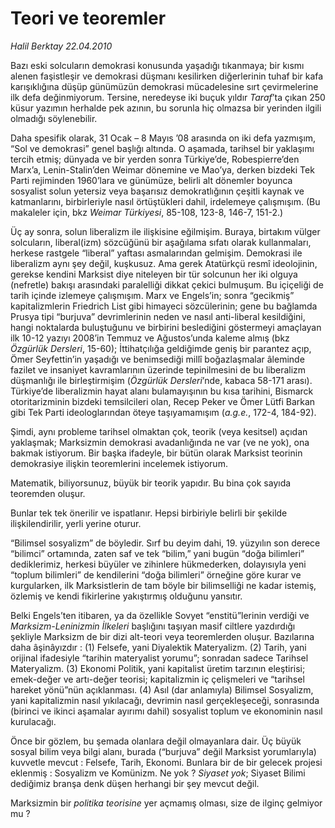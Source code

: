 # Teori ve teoremler

*Halil Berktay 22.04.2010*

<div class="yazi"><p>Bazı eski solcuların demokrasi konusunda yaşadığı tıkanmaya; bir kısmı alenen faşistleşir ve demokrasi düşmanı kesilirken diğerlerinin tuhaf bir kafa karışıklığına düşüp günümüzün demokrasi mücadelesine sırt çevirmelerine ilk defa değinmiyorum. Tersine, neredeyse iki buçuk yıldır <i>Taraf</i>’ta çıkan 250 küsur yazımın herhalde pek azının, bu sorunla hiç olmazsa bir yerinden ilgili olmadığı söylenebilir. </p>
<p>Daha spesifik olarak, 31 Ocak – 8 Mayıs ’08 arasında on iki defa yazmışım, “Sol ve demokrasi” genel başlığı altında. O aşamada, tarihsel bir yaklaşımı tercih etmiş; dünyada ve bir yerden sonra Türkiye’de, Robespierre’den Marx’a, Lenin-Stalin’den Weimar dönemine ve Mao’ya, derken bizdeki Tek Parti rejiminden 1960’lara ve günümüze, belirli alt dönemler boyunca sosyalist solun yetersiz veya başarısız demokratlığının çeşitli kaynak ve katmanlarını, birbirleriyle nasıl örtüştükleri dahil, irdelemeye çalışmışım. (Bu makaleler için, bkz <i>Weimar Türkiyesi</i>, 85-108, 123-8, 146-7, 151-2.)</p>
<p>Üç ay sonra, solun liberalizm ile ilişkisine eğilmişim. Buraya, birtakım vülger solcuların, liberal(izm) sözcüğünü bir aşağılama sıfatı olarak kullanmaları, herkese rastgele “liberal” yaftası asmalarından gelmişim. Demokrasi ile liberalizm aynı şey değil, kuşkusuz. Ama gerek Atatürkçü resmî ideolojinin, gerekse kendini Marksist diye niteleyen bir tür solcunun her iki olguya (nefretle) bakışı arasındaki paralelliği dikkat çekici bulmuşum. Bu içiçeliği de tarih içinde izlemeye çalışmışım. Marx ve Engels’in; sonra “gecikmiş” kapitalizmlerin Friedrich List gibi himayeci sözcülerinin; gene bu bağlamda Prusya tipi “burjuva” devrimlerinin neden ve nasıl anti-liberal kesildiğini, hangi noktalarda buluştuğunu ve birbirini beslediğini göstermeyi amaçlayan ilk 10-12 yazıyı 2008’in Temmuz ve Ağustos’unda kaleme almış (bkz <i>Özgürlük Dersleri</i>, 15-60); İttihatçılığa geldiğimde geniş bir parantez açıp, Ömer Seyfettin’in yaşadığı ve benimsediği millî boğazlaşmalar âleminde fazilet ve insaniyet kavramlarının üzerinde tepinilmesini de bu liberalizm düşmanlığı ile birleştirmişim (<i>Özgürlük Dersleri</i>’nde, kabaca 58-171 arası). Türkiye’de liberalizmin hayat alanı bulamayışının bu kısa tarihini, Bismarck otoritarizminin bizdeki temsilcileri olan, Recep Peker ve Ömer Lütfi Barkan gibi Tek Parti ideologlarından öteye taşıyamamışım (<i>a.g.e.</i>, 172-4, 184-92).</p>
<p>Şimdi, aynı probleme tarihsel olmaktan çok, teorik (veya kesitsel) açıdan yaklaşmak; Marksizmin demokrasi avadanlığında ne var (ve ne yok), ona bakmak istiyorum. Bir başka ifadeyle, bir bütün olarak Marksist teorinin demokrasiye ilişkin teoremlerini incelemek istiyorum. </p>
<p>Matematik, biliyorsunuz, büyük bir teorik yapıdır. Bu bina çok sayıda teoremden oluşur. </p>
<p>Bunlar tek tek önerilir ve ispatlanır. Hepsi birbiriyle belirli bir şekilde ilişkilendirilir, yerli yerine oturur.</p>
<p>“Bilimsel sosyalizm” de böyledir. Sırf bu deyim dahi, 19. yüzyılın son derece “bilimci” ortamında, zaten saf ve tek “bilim,” yani bugün “doğa bilimleri” dediklerimiz, herkesi büyüler ve zihinlere hükmederken, dolayısıyla yeni “toplum bilimleri” de kendilerini “doğa bilimleri” örneğine göre kurar ve kurgularken, ilk Marksistlerin de tam böyle bir bilimselliği ne kadar istemiş, özlemiş ve kendi fikirlerine yakıştırmış olduğunu yansıtır. </p>
<p>Belki Engels’ten itibaren, ya da özellikle Sovyet “enstitü”lerinin verdiği ve <i>Marksizm-Leninizmin İlkeleri</i> başlığını taşıyan masif ciltlere yazdırdığı şekliyle Marksizm de bir dizi alt-teori veya teoremlerden oluşur. Bazılarına daha âşinâyızdır : (1) Felsefe, yani Diyalektik Materyalizm. (2) Tarih, yani orijinal ifadesiyle “tarihin materyalist yorumu”; sonradan sadece Tarihsel Materyalizm. (3) Ekonomi Politik, yani kapitalist üretim tarzının eleştirisi; emek-değer ve artı-değer teorisi; kapitalizmin iç çelişmeleri ve “tarihsel hareket yönü”nün açıklanması. (4) Asıl (dar anlamıyla) Bilimsel Sosyalizm, yani kapitalizmin nasıl yıkılacağı, devrimin nasıl gerçekleşeceği, sonrasında (birinci ve ikinci aşamalar ayırımı dahil) sosyalist toplum ve ekonominin nasıl kurulacağı. </p>
<p>Önce bir gözlem, bu şemada olanlara değil olmayanlara dair. Üç büyük sosyal bilim veya bilgi alanı, burada (“burjuva” değil Marksist yorumlarıyla) kuvvetle mevcut : Felsefe, Tarih, Ekonomi. Bunlara bir de bir gelecek projesi eklenmiş : Sosyalizm ve Komünizm. Ne yok ? <i>Siyaset yok</i>; Siyaset Bilimi dediğimiz branşa denk düşen herhangi bir şey mevcut değil. </p>
<p>Marksizmin bir <i>politika teorisine</i> yer açmamış olması, size de ilginç gelmiyor mu ?</p></div>
